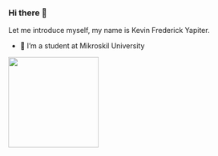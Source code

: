 ### Hi there 👋

Let me introduce myself, my name is Kevin Frederick Yapiter.
- 🏫 I’m a student at Mikroskil University
<!--
**KevinFrederick/KevinFrederick** is a ✨ _special_ ✨ repository because its `README.md` (this file) appears on your GitHub profile.

Here are some ideas to get you started:

- 🔭 I’m currently working on ...
- 🌱 I’m currently learning ...
- 👯 I’m looking to collaborate on ...
- 🤔 I’m looking for help with ...
- 💬 Ask me about ...
- 📫 How to reach me: ...
- 😄 Pronouns: ...
- ⚡ Fun fact: ...
-->

<p align="left">
<a href="https://github.com/KevinFrederick">
  <img height="180em" src="https://github-readme-stats-eight-theta.vercel.app/api?username=KevinFrederick&show_icons=true&theme=algolia&include_all_commits=true&count_private=true"/>
  <!--<img height="180em" src="https://github-readme-stats-eight-theta.vercel.app/api/top-langs/?username=KevinFrederick&layout=compact&langs_count=8&theme=algolia"/>-->
</a>
</p>
